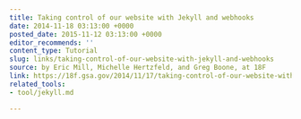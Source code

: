 ```yaml
---
title: Taking control of our website with Jekyll and webhooks
date: 2014-11-18 03:13:00 +0000
posted_date: 2015-11-12 03:13:00 +0000
editor_recommends: ''
content_type: Tutorial
slug: links/taking-control-of-our-website-with-jekyll-and-webhooks
source: by Eric Mill, Michelle Hertzfeld, and Greg Boone, at 18F
link: https://18f.gsa.gov/2014/11/17/taking-control-of-our-website-with-jekyll-and-webhooks/
related_tools:
- tool/jekyll.md

---
```

